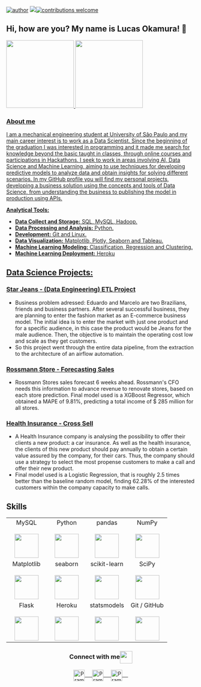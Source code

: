 [![author](https://img.shields.io/badge/author-Lucas--Okamura-red)](https://www.linkedin.com/in/lucas-okamura/) [![](https://img.shields.io/badge/python-3.7+-blue.svg)](https://www.python.org/downloads/release/python-365/)[![contributions welcome](https://img.shields.io/badge/contributions-welcome-brightgreen.svg?style=flat)](https://github.com/Lucas-Okamura/Lucas-Okamura/issues)


## Hi, how are you? My name is Lucas Okamura! 👋

 <div>
  <a href="https://github.com/Lucas-Okamura">
  <img height="180em" src="https://github-readme-stats.vercel.app/api?username=Lucas-Okamura&show_icons=true&theme=tokyonight&include_all_commits=true&count_private=true"/>
  <img height="180em" src="https://github-readme-stats.vercel.app/api/top-langs/?username=Lucas-Okamura&layout=compact&langs_count=7&theme=tokyonight"/>
</div>

 
 ### About me
 
I am a mechanical engineering student at University of São Paulo and my main career interest is to work as a Data Scientist. Since the beginning of the graduation I was interested in programming and it made me search for knowledge beyond the basic taught in classes, through online courses and participations in Hackathons. I seek to work in areas involving AI, Data Science and Machine Learning, aiming to use techniques for developing predictive models to analyze data and obtain insights for solving different scenarios. In my GitHub profile you will find my personal projects, developing a business solution using the concepts and tools of Data Science, from understanding the business to publishing the model in production using APIs.
  
 **Analytical Tools:**

* **Data Collect and Storage:** SQL, MySQL, Hadoop.
* **Data Processing and Analysis:** Python.
* **Development:** Git and Linux.
* **Data Visualization:** Matplotlib, Plotly, Seaborn and Tableau.
* **Machine Learning Modeling:** Classification, Regression and Clustering.
* **Machine Learning Deployment:** Heroku
 
## Data Science Projects:
 
### [Star Jeans - (Data Engineering) ETL Project](https://github.com/Lucas-Okamura/StarJeans)
  * Business problem adressed: Eduardo and Marcelo are two Brazilians, friends and business partners. After several successful business, they are planning to enter the fashion market as an E-commerce business model. The initial idea is to enter the market with just one product and for a specific audience, in this case the product would be Jeans for the male audience. Then, the objective is to maintain the operating cost low and scale as they get customers.
  * So this project went through the entire data pipeline, from the extraction to the architecture of an airflow automation.
 
### [Rossmann Store - Forecasting Sales](https://github.com/Lucas-Okamura/RossmannStoreSales)
  * Rossmann Stores sales forecast 6 weeks ahead. Rossmann's CFO needs this information to advance revenue to renovate stores, based on each store prediction. Final model used is a XGBoost Regressor, which obtained a MAPE of 9.81%, predicting a total income of $ 285 million for all stores.
 
### [Health Insurance - Cross Sell](https://github.com/Lucas-Okamura/Health-Insurance-Cross-Sell)
  * A Health Insurance company is analysing the possibility to offer their clients a new product: a car insurance. As well as the health insurance, the clients of this new product should pay annually to obtain a certain value assured by the company, for their cars. Thus, the company should use a strategy to select the most propense customers to make a call and offer their new product.
  * Final model used is a Logistic Regression, that is roughly 2.5 times better than the baseline random model, finding 62.28% of the interested customers within the company capacity to make calls.

## Skills

<table>
  <tbody>
    <tr valign="top">
      <td width="25%" align="center">
        <span>MySQL</span><br><br>
        <img height="64px" src="https://cdn.svgporn.com/logos/mysql.svg">
      </td>
      <td width="25%" align="center">
        <span>Python</span><br><br>
        <img height="64px" src="https://cdn.svgporn.com/logos/python.svg">
      </td>
      <td width="25%" align="center">
        <span>pandas</span><br><br>
        <img height="64px" src="https://pandas.pydata.org/static/img/pandas.svg">
      </td>
      <td width="25%" align="center">
        <span>NumPy</span><br><br>
        <img height="64px" src="https://numpy.org/images/logo.svg">
      </td>
    </tr>
    <tr valign="top">
      <td width="25%" align="center">
        <span>Matplotlib</span><br><br>
        <img height="64px" src="https://matplotlib.org/_images/sphx_glr_logos2_001.png">
      </td>
      <td width="25%" align="center">
        <span>seaborn</span><br><br>
        <img height="64px" src="https://seaborn.pydata.org/_static/logo-wide-lightbg.svg">
      </td>
      <td width="25%" align="center">
        <span>scikit-learn</span><br><br>
        <img height="64px" src="https://scikit-learn.org/stable/_images/scikit-learn-logo-notext.png">
      </td>
      <td width="25%" align="center">
        <span>SciPy</span><br><br>
        <img height="64px" src="https://bids.berkeley.edu/sites/default/files/styles/450x254/public/projects/scipy_logo_450x254.png?itok=kcdZBxrP">
      </td>
    <tr valign="top">
      <td width="25%" align="center">
        <span>Flask</span><br><br>
        <img height="64px" src="https://flask.palletsprojects.com/en/2.0.x/_images/flask-logo.png">
      </td>
      <td width="25%" align="center">
        <span>Heroku</span><br><br>
        <img height="64px" src="https://blog.4linux.com.br/wp-content/uploads/2018/01/Heroku.png">
      </td>
      <td width="25%" align="center">
        <span>statsmodels</span><br><br>
        <img height="64px" src="https://www.statsmodels.org/stable/_images/statsmodels-logo-v2.svg">
      </td>
      <td width="25%" align="center">
        <span>Git / GitHub</span><br><br>
        <img height="64px" src="https://git-scm.com/images/logo@2x.png">
      </td>
   </tr>
  </tbody>
</table>

 <p align="center">

<div align="center">
  <h3 align="center">Connect with me<img align="center" src="https://github.com/rajput2107/rajput2107/blob/master/Assets/Handshake.gif" height="33px" /></h3> 
</div>
<p align="center">
 <a href="https://www.linkedin.com/in/lucas-okamura/" target="blank">
  <img align="center" alt="Pramod's LinkedIn" width="30px" src="https://www.vectorlogo.zone/logos/linkedin/linkedin-icon.svg" /> &nbsp; &nbsp;
 </a>
 <a href="https://www.instagram.com/lucas_okamura/" target="blank">
  <img align="center" alt="Pramod's Instagram" width="30px" src="https://www.vectorlogo.zone/logos/instagram/instagram-icon.svg" /> &nbsp; &nbsp;
 </a>
 <a href="mailto:lucasokamura@gmail.com" target="blank">
  <img align="center" alt="Pramod's Gmail" width="30px" src="https://www.vectorlogo.zone/logos/gmail/gmail-icon.svg" /> &nbsp; &nbsp;
 </a>
  <br/>
  <br/>
 
##
